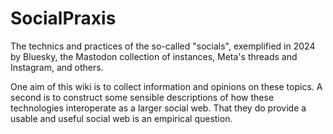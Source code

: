 # SocialPraxis

The technics and practices of the so-called "socials", exemplified in
2024 by Bluesky, the Mastodon collection of instances, Meta's threads
and Instagram, and others.  

One aim of this wiki is to collect information and opinions on these topics. A second is to construct some sensible descriptions of how these technologies interoperate as a larger social web. That they do provide a usable and useful social web is an
empirical question.  


